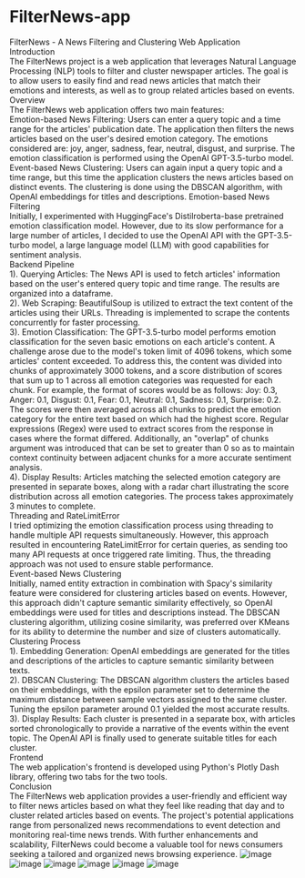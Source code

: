 # FilterNews-app
 FilterNews - A News Filtering and Clustering Web Application\
Introduction\
 The FilterNews project is a web application that leverages Natural Language Processing (NLP) tools to filter and cluster newspaper articles. The goal is to allow users to easily find and read news articles that match their emotions and interests, as well as to group related articles based on events.\
Overview\
The FilterNews web application offers two main features:\
Emotion-based News Filtering: Users can enter a query topic and a time range for the articles' publication date. The application then filters the news articles based on the user's desired emotion category. The emotions considered are: joy, anger, sadness, fear, neutral, disgust, and surprise. The emotion classification is performed using the OpenAI GPT-3.5-turbo model.\
Event-based News Clustering: Users can again input a query topic and a time range, but this time the application clusters the news articles based on distinct events. The clustering is done using the DBSCAN algorithm, with OpenAI embeddings for titles and descriptions.
Emotion-based News Filtering\
Initially, I experimented with HuggingFace's Distilroberta-base pretrained emotion classification model. However, due to its slow performance for a large number of articles, I decided to use the OpenAI API with the GPT-3.5-turbo model, a large language model (LLM) with good capabilities for sentiment analysis.\
Backend Pipeline\
1). Querying Articles: The News API is used to fetch articles' information based on the user's entered query topic and time range. The results are organized into a dataframe.\
2). Web Scraping: BeautifulSoup is utilized to extract the text content of the articles using their URLs. Threading is implemented to scrape the contents concurrently for faster processing.\
3). Emotion Classification: The GPT-3.5-turbo model performs emotion classification for the seven basic emotions on each article's content. A challenge arose due to the model's token limit of 4096 tokens, which some articles' content exceeded. To address this, the content was divided into chunks of approximately 3000 tokens, and a score distribution of scores that sum up to 1 across all emotion categories was requested for each chunk. For example, the format of scores would be as follows: Joy: 0.3, Anger: 0.1, Disgust: 0.1, Fear: 0.1, Neutral: 0.1, Sadness: 0.1, Surprise: 0.2. The scores were then averaged across all chunks to predict the emotion category for the entire text based on which had the highest score. Regular expressions (Regex) were used to extract scores from the response in cases where the format differed. Additionally, an "overlap" of chunks argument was introduced that can be set to greater than 0 so as to maintain context continuity between adjacent chunks for a more accurate sentiment analysis. \
4). Display Results: Articles matching the selected emotion category are presented in separate boxes, along with a radar chart illustrating the score distribution across all emotion categories. The process takes approximately 3 minutes to complete.\
Threading and RateLimitError\
I tried optimizing the emotion classification process using threading to handle multiple API requests simultaneously. However, this approach resulted in encountering RateLimitError for certain queries, as sending too many API requests at once triggered rate limiting. Thus, the threading approach was not used to ensure stable performance.\
Event-based News Clustering\
Initially, named entity extraction in combination with Spacy's similarity feature were considered for clustering articles based on events. However, this approach didn't capture semantic similarity effectively, so OpenAI embeddings were used for titles and descriptions instead. The DBSCAN clustering algorithm, utilizing cosine similarity, was preferred over KMeans for its ability to determine the number and size of clusters automatically.\
Clustering Process\
1). Embedding Generation: OpenAI embeddings are generated for the titles and descriptions of the articles to capture semantic similarity between texts.\
2). DBSCAN Clustering: The DBSCAN algorithm clusters the articles based on their embeddings, with the epsilon parameter set to determine the maximum distance between sample vectors assigned to the same cluster. Tuning the epsilon parameter around 0.1 yielded the most accurate results.\
3). Display Results: Each cluster is presented in a separate box, with articles sorted chronologically to provide a narrative of the events within the event topic. The OpenAI API is finally used to generate suitable titles for each cluster.\
Frontend\
The web application's frontend is developed using Python's Plotly Dash library, offering two tabs for the two tools. \
Conclusion\
The FilterNews web application provides a user-friendly and efficient way to filter news articles based on what they feel like reading that day and to cluster related articles based on events. The project's potential applications range from personalized news recommendations to event detection and monitoring real-time news trends. With further enhancements and scalability, FilterNews could become a valuable tool for news consumers seeking a tailored and organized news browsing experience. 
![image](https://github.com/ninarsv106/FilterNews-app/assets/93368436/68d40356-4ace-4449-8c4d-7105b3753650)
![image](https://github.com/ninarsv106/FilterNews-app/assets/93368436/1cf022d4-3d4d-444e-bd21-71c7983e8e35)
![image](https://github.com/ninarsv106/FilterNews-app/assets/93368436/ac0b26e9-5bdf-4a5c-91be-6298db5413b5)
![image](https://github.com/ninarsv106/FilterNews-app/assets/93368436/1bc61443-e354-45d7-a829-7cc7382c5987)
![image](https://github.com/ninarsv106/FilterNews-app/assets/93368436/af5c8e07-26e6-48bf-ae16-57d2ca0ab13a)
![image](https://github.com/ninarsv106/FilterNews-app/assets/93368436/9683d766-d2b8-4af1-97a3-1d2e5aff2f6b)


